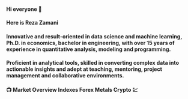 #### Hi everyone 👋
#### Here is Reza Zamani
#### Innovative and result-oriented in data science and machine learning, Ph.D. in economics, bachelor in engineering, with over 15 years of experience in quantitative analysis, modeling and programming.
#### Proficient in analytical tools, skilled in converting complex data into actionable insights and adept at teaching, mentoring, project management and collaborative environments.
#### 📺 Market Overview Indexes Forex Metals Crypto 💹	  
